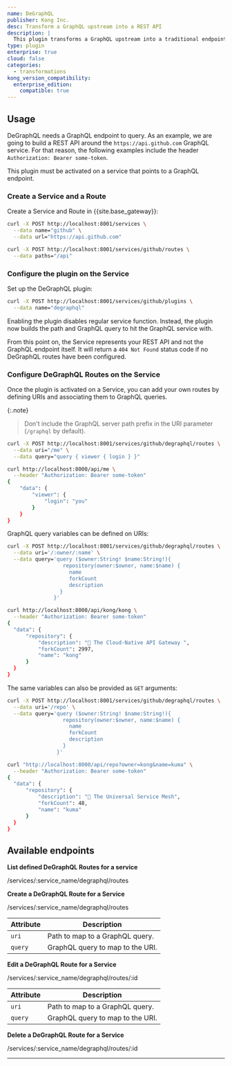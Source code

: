 ```yaml
---
name: DeGraphQL
publisher: Kong Inc.
desc: Transform a GraphQL upstream into a REST API
description: |
  This plugin transforms a GraphQL upstream into a traditional endpoint by mapping URIs into GraphQL queries.
type: plugin
enterprise: true
cloud: false
categories:
  - transformations
kong_version_compatibility:
  enterprise_edition:
    compatible: true
---
```


## Usage

DeGraphQL needs a GraphQL endpoint to query. As an example, we are going to
build a REST API around the `https://api.github.com` GraphQL service. For that
reason, the following examples include the header `Authorization: Bearer some-token`.

This plugin must be activated on a service that points to a GraphQL endpoint.

### Create a Service and a Route

Create a Service and Route in {{site.base_gateway}}:

```bash
curl -X POST http://localhost:8001/services \
  --data name="github" \
  --data url="https://api.github.com"

curl -X POST http://localhost:8001/services/github/routes \
  --data paths="/api"
```

### Configure the plugin on the Service

Set up the DeGraphQL plugin:

```bash
curl -X POST http://localhost:8001/services/github/plugins \
  --data name="degraphql"
```

Enabling the plugin disables regular service function. Instead, the
plugin now builds the path and GraphQL query to hit the GraphQL service
with.

From this point on, the Service represents
your REST API and not the GraphQL endpoint itself. It will return a `404 Not Found`
status code if no DeGraphQL routes have been configured.

### Configure DeGraphQL Routes on the Service

Once the plugin is activated on a Service, you can add your own routes
by defining URIs and associating them to GraphQL queries.

{:.note}
> Don't include the GraphQL server path prefix in the URI parameter
(`/graphql` by default).

```bash
curl -X POST http://localhost:8001/services/github/degraphql/routes \
  --data uri="/me" \
  --data query="query { viewer { login } }"

curl http://localhost:8000/api/me \
  --header "Authorization: Bearer some-token"
{
    "data": {
        "viewer": {
            "login": "you"
        }
    }
}
```


GraphQL query variables can be defined on URIs:

```bash
curl -X POST http://localhost:8001/services/github/degraphql/routes \
  --data uri='/:owner/:name' \
  --data query='query ($owner:String! $name:String!){
                  repository(owner:$owner, name:$name) {
                    name
                    forkCount
                    description
                 }
               }'

curl http://localhost:8000/api/kong/kong \
  --header "Authorization: Bearer some-token"
{
  "data": {
      "repository": {
          "description": "🦍 The Cloud-Native API Gateway ",
          "forkCount": 2997,
          "name": "kong"
      }
  }
}
```

The same variables can also be provided as `GET` arguments:

```bash
curl -X POST http://localhost:8001/services/github/degraphql/routes \
  --data uri='/repo' \
  --data query='query ($owner:String! $name:String!){
                  repository(owner:$owner, name:$name) {
                    name
                    forkCount
                    description
                  }
                }'

curl "http://localhost:8000/api/repo?owner=kong&name=kuma" \
  --header "Authorization: Bearer some-token"
{
  "data": {
      "repository": {
          "description": "🐻 The Universal Service Mesh",
          "forkCount": 48,
          "name": "kuma"
      }
  }
}
```

## Available endpoints

**List defined DeGraphQL Routes for a service**

<div class="endpoint get">/services/:service_name/degraphql/routes</div>

**Create a DeGraphQL Route for a Service**

<div class="endpoint post">/services/:service_name/degraphql/routes</div>

| Attribute | Description
| -------------- | -------
|`uri` | Path to map to a GraphQL query.
|`query` | GraphQL query to map to the URI.

**Edit a DeGraphQL Route for a Service**

<div class="endpoint patch">/services/:service_name/degraphql/routes/:id</div>

| Attribute | Description
| -------------- | -------
|`uri` | Path to map to a GraphQL query.
|`query` | GraphQL query to map to the URI.


**Delete a DeGraphQL Route for a Service**

<div class="endpoint delete">/services/:service_name/degraphql/routes/:id</div>

---

